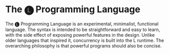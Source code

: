 # The 🅛 Programming Language

The 🅛 Programming Language is an experimental, minimalist, functional language.
The syntax is intended to be straightforward and easy to learn,
with the side effect of exposing powerful features in the design.
Unlike older languages that inspired it, concurrency is built into the L runtime.
The overarching philosophy is that powerful programs should also be concise.
